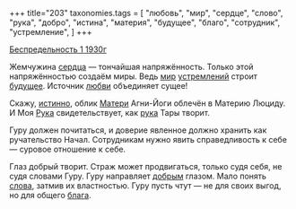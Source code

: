 +++
title="203"
taxonomies.tags = [
 "любовь",
 "мир",
 "сердце",
 "слово",
 "рука",
 "добро",
 "истина",
 "материя",
 "будущее",
 "благо",
 "сотрудник",
 "устремление",
]
+++

[Беспредельность 1 1930г](/agni/1930)

Жемчужина [сердца](/tags/сердце) — тончайшая напряжённость. Только этой напряжённостью создаём миры. Ведь [мир](/tags/мир) [устремлений](/tags/устремление) строит [будущее](/tags/будущее). Источник [любви](/tags/любовь) объединяет сущее!   

Скажу, [истинно](/tags/истина), облик [Матери](/tags/материя) Агни-Йоги облечён в Материю Люциду. И Моя [Рука](/tags/[рука](/tags/рука)) свидетельствует, как [рука](/tags/рука) Тары творит.   

Гуру должен почитаться, и доверие явленное должно хранить как ручательство Начал. Сотрудникам нужно явить справедливость к себе — суровое отношение к себе.   

Глаз добрый творит. Страж может продвигаться, только судя себя, не судя словами Гуру. Гуру направляет [добрым](/tags/добро) глазом. Мало понять [слова](/tags/слово), затмив их властностью. Гуру пусть чтут — не для своих выгод, но для общего [блага](/tags/благо).